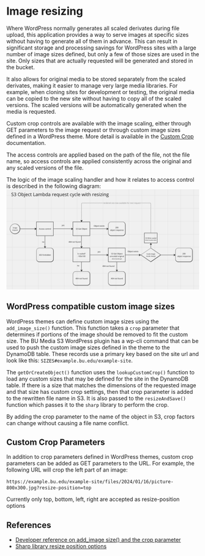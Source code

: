 # Image resizing

Where WordPress normally generates all scaled derivates during file upload, this application provides a way to serve images at specific sizes without having to generate all of them in advance. This can result in significant storage and processing savings for WordPress sites with a large number of image sizes defined, but only a few of those sizes are used in the site. Only sizes that are actually requested will be generated and stored in the bucket.

It also allows for original media to be stored separately from the scaled derivates, making it easier to manage very large media libraries. For example, when cloning sites for development or testing, the original media can be copied to the new site without having to copy all of the scaled versions. The scaled versions will be automatically generated when the media is requested.

Custom crop controls are available with the image scaling, either through GET parameters to the image request or through custom image sizes defined in a WordPress theme. More detail is available in the [Custom Crop](./docs/custom-crop.md) documentation.

The access controls are applied based on the path of the file, not the file name, so access controls are applied consistently across the original and any scaled versions of the file.

The logic of the image scaling handler and how it relates to access control is described in the following diagram:
![Image scaling flow diagram](./images/image-scaling-flow-diagram.png)

## WordPress compatible custom image sizes

WordPress themes can define custom image sizes using the `add_image_size()` function. This function takes a `crop` parameter that determines if portions of the image should be removed to fit the custom size. The BU Media S3 WordPress plugin has a wp-cli command that can be used to push the custom image sizes defined in the theme to the DynamoDB table. These records use a primary key based on the site url and look like this: `SIZES#example.bu.edu/example-site`.

The `getOrCreateObject()` function uses the `lookupCustomCrop()` function to load any custom sizes that may be defined for the site in the DynamoDB table. If there is a size that matches the dimensions of the requested image and that size has custom crop settings, then that crop parameter is added to the rewritten file name in S3. It is also passed to the `resizeAndSave()` function which passes it to the `sharp` library to perform the crop.

By adding the crop parameter to the name of the object in S3, crop factors can change without causing a file name conflict.

## Custom Crop Parameters

In addition to crop parameters defined in WordPress themes, custom crop parameters can be added as GET parameters to the URL. For example, the following URL will crop the left part of an image:

```text
https://example.bu.edu/example-site/files/2024/01/16/picture-800x300.jpg?resize-position=top
```

Currently only top, bottom, left, right are accepted as resize-position options

## References

- [Developer reference on add_image size() and the crop parameter](https://developer.wordpress.org/reference/functions/add_image_size/)
- [Sharp library resize position options](https://sharp.pixelplumbing.com/api-resize)
